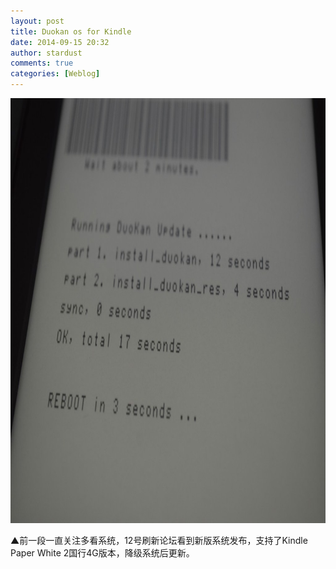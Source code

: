 ```yaml
---
layout: post
title: Duokan os for Kindle
date: 2014-09-15 20:32
author: stardust
comments: true
categories: [Weblog]
---
```

<a href="/wp-content/uploads/2014/09/Nikon-2014-09-12-13-48-32.jpg"><img src="/wp-content/uploads/2014/09/Nikon-2014-09-12-13-48-32-1024x680.jpg" alt="Nikon 2014-09-12 13-48-32" width="1024" height="680" /></a>

▲前一段一直关注多看系统，12号刷新论坛看到新版系统发布，支持了Kindle Paper White 2国行4G版本，降级系统后更新。
